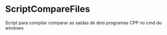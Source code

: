 # ScriptCompareFiles
Script para compilar comparar as saídas de dois programas CPP no cmd do windows
